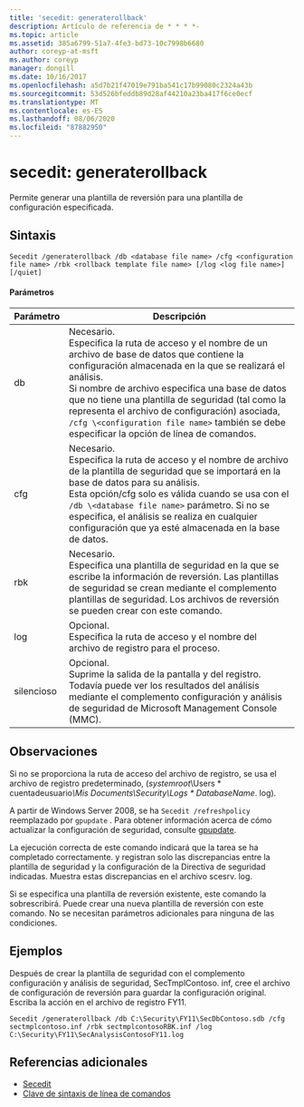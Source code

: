 ```yaml
---
title: 'secedit: generaterollback'
description: Artículo de referencia de * * * *-
ms.topic: article
ms.assetid: 385a6799-51a7-4fe3-bd73-10c7998b6680
author: coreyp-at-msft
ms.author: coreyp
manager: dongill
ms.date: 10/16/2017
ms.openlocfilehash: a5d7b21f47019e791ba541c17b99080c2324a43b
ms.sourcegitcommit: 53d526bfeddb89d28af44210a23ba417f6ce0ecf
ms.translationtype: MT
ms.contentlocale: es-ES
ms.lasthandoff: 08/06/2020
ms.locfileid: "87882950"
---
```

# <a name="seceditgeneraterollback"></a>secedit: generaterollback



Permite generar una plantilla de reversión para una plantilla de configuración especificada.

## <a name="syntax"></a>Sintaxis

```
Secedit /generaterollback /db <database file name> /cfg <configuration file name> /rbk <rollback template file name> [/log <log file name>] [/quiet]
```

#### <a name="parameters"></a>Parámetros

|Parámetro|Descripción|
|---------|-----------|
|db|Necesario.</br>Especifica la ruta de acceso y el nombre de un archivo de base de datos que contiene la configuración almacenada en la que se realizará el análisis.</br>Si nombre de archivo especifica una base de datos que no tiene una plantilla de seguridad (tal como la representa el archivo de configuración) asociada, `/cfg \<configuration file name>` también se debe especificar la opción de línea de comandos.|
|cfg|Necesario.</br>Especifica la ruta de acceso y el nombre de archivo de la plantilla de seguridad que se importará en la base de datos para su análisis.</br>Esta opción/cfg solo es válida cuando se usa con el `/db \<database file name>` parámetro. Si no se especifica, el análisis se realiza en cualquier configuración que ya esté almacenada en la base de datos.|
|rbk|Necesario.</br>Especifica una plantilla de seguridad en la que se escribe la información de reversión. Las plantillas de seguridad se crean mediante el complemento plantillas de seguridad. Los archivos de reversión se pueden crear con este comando.|
|log|Opcional.</br>Especifica la ruta de acceso y el nombre del archivo de registro para el proceso.|
|silencioso|Opcional.</br>Suprime la salida de la pantalla y del registro. Todavía puede ver los resultados del análisis mediante el complemento configuración y análisis de seguridad de Microsoft Management Console (MMC).|

## <a name="remarks"></a>Observaciones

Si no se proporciona la ruta de acceso del archivo de registro, se usa el archivo de registro predeterminado, (*systemroot*\Users \* cuentadeusuario<em>\Mis Documents\Security\Logs \* DatabaseName</em>. log).

A partir de Windows Server 2008, se ha `Secedit /refreshpolicy` reemplazado por `gpupdate` . Para obtener información acerca de cómo actualizar la configuración de seguridad, consulte [gpupdate](gpupdate.md).

La ejecución correcta de este comando indicará que la tarea se ha completado correctamente. y registran solo las discrepancias entre la plantilla de seguridad y la configuración de la Directiva de seguridad indicadas. Muestra estas discrepancias en el archivo scesrv. log.

Si se especifica una plantilla de reversión existente, este comando la sobrescribirá. Puede crear una nueva plantilla de reversión con este comando. No se necesitan parámetros adicionales para ninguna de las condiciones.

## <a name="examples"></a>Ejemplos

Después de crear la plantilla de seguridad con el complemento configuración y análisis de seguridad, SecTmplContoso. inf, cree el archivo de configuración de reversión para guardar la configuración original. Escriba la acción en el archivo de registro FY11.
```
Secedit /generaterollback /db C:\Security\FY11\SecDbContoso.sdb /cfg sectmplcontoso.inf /rbk sectmplcontosoRBK.inf /log C:\Security\FY11\SecAnalysisContosoFY11.log
```

## <a name="additional-references"></a>Referencias adicionales

-   [Secedit](secedit.md)
- [Clave de sintaxis de línea de comandos](command-line-syntax-key.md)